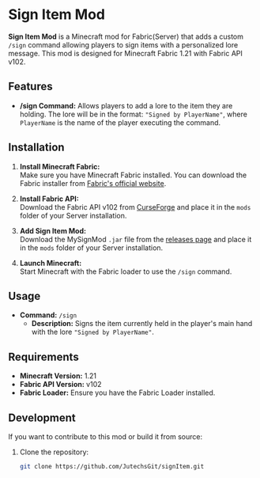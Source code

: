 # Sign Item Mod

**Sign Item Mod** is a Minecraft mod for Fabric(Server) that adds a custom `/sign` command allowing players to sign items with a personalized lore message. This mod is designed for Minecraft Fabric 1.21 with Fabric API v102.

## Features

- **/sign Command:** Allows players to add a lore to the item they are holding. The lore will be in the format: `"Signed by PlayerName"`, where `PlayerName` is the name of the player executing the command.

## Installation

1. **Install Minecraft Fabric:**  
   Make sure you have Minecraft Fabric installed. You can download the Fabric installer from [Fabric's official website](https://fabricmc.net/use/).

2. **Install Fabric API:**  
   Download the Fabric API v102 from [CurseForge](https://www.curseforge.com/minecraft/mc-mods/fabric-api) and place it in the `mods` folder of your Server installation.

3. **Add Sign Item Mod:**  
   Download the MySignMod `.jar` file from the [releases page](https://github.com/JutechsGit/signItem/releases) and place it in the `mods` folder of your Server installation.

4. **Launch Minecraft:**  
   Start Minecraft with the Fabric loader to use the `/sign` command.

## Usage

- **Command:** `/sign`
  - **Description:** Signs the item currently held in the player's main hand with the lore `"Signed by PlayerName"`.

## Requirements

- **Minecraft Version:** 1.21
- **Fabric API Version:** v102
- **Fabric Loader:** Ensure you have the Fabric Loader installed.

## Development

If you want to contribute to this mod or build it from source:

1. Clone the repository:
   ```bash
   git clone https://github.com/JutechsGit/signItem.git
